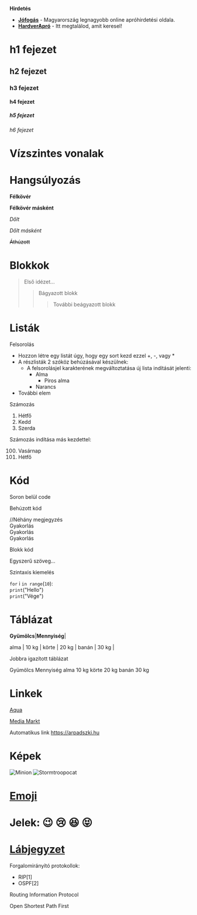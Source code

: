 __Hirdetés__

- __[Jófogás](https://jofogas.hu/)__ - Magyarország legnagyobb online apróhirdetési oldala.
- __[HardverApró](https://harverapro.hu/)__ - Itt megtalálod, amit keresel!


# h1 fejezet
## h2 fejezet
### h3 fejezet
#### h4 fejezet
##### h5 fejezet
###### h6 fejezet


# Vízszintes vonalak

# Hangsúlyozás

**Félkövér**

__Félkövér másként__

_Dőlt_

*Dőlt másként*

~~Áthúzott~~


# Blokkok


>Első idézet...
>>Bágyazott blokk
>>>További beágyazott blokk


# Listák

Felsorolás

- Hozzon létre egy listát úgy, hogy egy sort kezd ezzel +, -, vagy *
- A részlisták 2 szóköz behúzásával készülnek:
    - A felsorolásjel karakterének megváltoztatása új lista indítását jelenti:
        - Alma
            - Piros alma
        - Narancs
- További elem

Számozás

1. Hétfő
2. Kedd
3. Szerda



Számozás indítása más kezdettel:

100. Vasárnap
101. Hétfő


# Kód

Soron belül code

Behúzott kód

//Néhány megjegyzés\
Gyakorlás\
Gyakorlás\
Gyakorlás


Blokk kód


Egyszerű szöveg...


Szintaxis kiemelés


```for``` i ```in range```(```10```):\
```print```("Hello")\
```print```("Vége")


# Táblázat

 **Gyümölcs**|**Mennyiség**|

   alma      |  10 kg      |
   körte     |  20 kg      |
   banán     |  30 kg      |

Jobbra igazított táblázat

Gyümölcs Mennyiség
alma 10 kg
körte 20 kg
banán 30 kg


# Linkek

[Aqua](http://aqua.hu)

[Media Markt](http://mediamarkt.hu/)

Automatikus link https://arpadszki.hu


# Képek

![Minion](https://octodex.github.com/images/minion.png)
![Stormtroopocat](https://octodex.github.com/images/stormtroopocat.jpg "The Stormtroopocat")


# [Emoji](https://github.com/markdown-it/markdown-it-emoji)

# Jelek: :wink: :cry: :satisfied: :stuck_out_tongue_closed_eyes:


# [Lábjegyzet](https://github.com/markdown-it/markdown-it-footnote)
Forgalomirányító protokollok:  
- RIP[1]
- OSPF[2]

Routing Information Protocol

Open Shortest Path First

